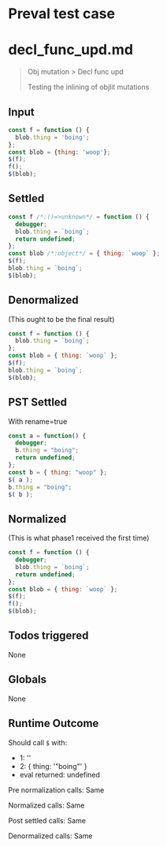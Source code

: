 # Preval test case

# decl_func_upd.md

> Obj mutation > Decl func upd
>
> Testing the inlining of objlit mutations

## Input

`````js filename=intro
const f = function () {
  blob.thing = 'boing';
};
const blob = {thing: 'woop'};
$(f);
f();
$(blob);
`````


## Settled


`````js filename=intro
const f /*:()=>unknown*/ = function () {
  debugger;
  blob.thing = `boing`;
  return undefined;
};
const blob /*:object*/ = { thing: `woop` };
$(f);
blob.thing = `boing`;
$(blob);
`````


## Denormalized
(This ought to be the final result)

`````js filename=intro
const f = function () {
  blob.thing = `boing`;
};
const blob = { thing: `woop` };
$(f);
blob.thing = `boing`;
$(blob);
`````


## PST Settled
With rename=true

`````js filename=intro
const a = function() {
  debugger;
  b.thing = "boing";
  return undefined;
};
const b = { thing: "woop" };
$( a );
b.thing = "boing";
$( b );
`````


## Normalized
(This is what phase1 received the first time)

`````js filename=intro
const f = function () {
  debugger;
  blob.thing = `boing`;
  return undefined;
};
const blob = { thing: `woop` };
$(f);
f();
$(blob);
`````


## Todos triggered


None


## Globals


None


## Runtime Outcome


Should call `$` with:
 - 1: '<function>'
 - 2: { thing: '"boing"' }
 - eval returned: undefined

Pre normalization calls: Same

Normalized calls: Same

Post settled calls: Same

Denormalized calls: Same
